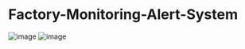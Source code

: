 # Factory-Monitoring-Alert-System
![image](https://user-images.githubusercontent.com/67681343/215287833-9673be48-1397-4ea2-b70a-cff182b05069.png)
![image](https://user-images.githubusercontent.com/67681343/215287837-559e3c64-0f20-4de1-9237-79991b98e9b6.png)
